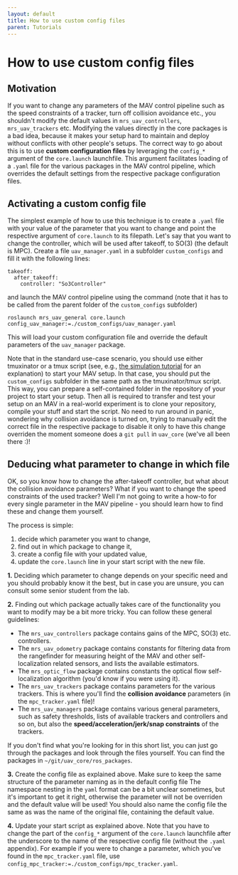 ```yaml
---
layout: default
title: How to use custom config files
parent: Tutorials
---
```


# How to use custom config files

## Motivation

If you want to change any parameters of the MAV control pipeline such as the speed constraints of a tracker, turn off collision avoidance etc., you shouldn't modify the default values in `mrs_uav_controllers`, `mrs_uav_trackers` etc.
Modifying the values directly in the core packages is a bad idea, because it makes your setup hard to maintain and deploy without conflicts with other people's setups.
The correct way to go about this is to use **custom configuration files** by leveraging the `config_*` argument of the `core.launch` launchfile.
This argument facilitates loading of a `.yaml` file for the various packages in the MAV control pipeline, which overrides the default settings from the respective package configuration files.

## Activating a custom config file

The simplest example of how to use this technique is to create a `.yaml` file with your value of the parameter that you want to change and point the respective argument of `core.launch` to its filepath.
Let's say that you want to change the controller, which will be used after takeoff, to SO(3) (the default is MPC).
Create a file `uav_manager.yaml` in a subfolder `custom_configs` and fill it with the following lines:
```
takeoff:
  after_takeoff:
    controller: "So3Controller"
```
and launch the MAV control pipeline using the command (note that it has to be called from the parent folder of the `custom_configs` subfolder)
```
roslaunch mrs_uav_general core.launch config_uav_manager:=./custom_configs/uav_manager.yaml
```
This will load your custom configuration file and override the default parameters of the `uav_manager` package.

Note that in the standard use-case scenario, you should use either tmuxinator or a tmux script (see, e.g., [the simulation tutorial](simulation/howto) for an explanation) to start your MAV setup.
In that case, you should put the `custom_configs` subfolder in the same path as the tmuxinator/tmux script.
This way, you can prepare a self-contained folder in the repository of your project to start your setup.
Then all is required to transfer and test your setup on an MAV in a real-world experiment is to clone your repository, compile your stuff and start the script.
No need to run around in panic, wondering why collision avoidance is turned on, trying to manually edit the correct file in the respective package to disable it only to have this change overriden the moment someone does a `git pull` in `uav_core` (we've all been there :)!

## Deducing what parameter to change in which file

OK, so you know how to change the after-takeoff controller, but what about the collision avoidance parameters?
What if you want to change the speed constraints of the used tracker?
Well I'm not going to write a how-to for every single parameter in the MAV pipeline - you should learn how to find these and change them yourself.

The process is simple:

1. decide which parameter you want to change,
2. find out in which package to change it,
3. create a config file with your updated value,
4. update the `core.launch` line in your start script with the new file.

**1.** Deciding which parameter to change depends on your specific need and you should probably know it the best, but in case you are unsure, you can consult some senior student from the lab.

**2.** Finding out which package actually takes care of the functionality you want to modify may be a bit more tricky.
You can follow these general guidelines:

* The `mrs_uav_controllers` package contains gains of the MPC, SO(3) etc. controllers.
* The `mrs_uav_odometry` package contains constants for filtering data from the rangefinder for measuring height of the MAV and other self-localization related sensors, and lists the available estimators.
* The `mrs_optic_flow` package contains constants the optical flow self-localization algorithm (you'd know if you were using it).
* The `mrs_uav_trackers` package contains parameters for the various trackers. This is where you'll find the **collision avoidance** parameters (in the `mpc_tracker.yaml` file)!
* The `mrs_uav_managers` package contains various general parameters, such as safety thresholds, lists of available trackers and controllers and so on, but also the **speed/acceleration/jerk/snap constraints** of the trackers.

If you don't find what you're looking for in this short list, you can just go through the packages and look through the files yourself.
You can find the packages in `~/git/uav_core/ros_packages`.

**3.** Create the config file as explained above.
Make sure to keep the same structure of the parameter naming as in the default config file
The namespace nesting in the `yaml` format can be a bit unclear sometimes, but it's important to get it right, otherwise the parameter will not be overriden and the default value will be used!
You should also name the config file the same as was the name of the original file, containing the default value.

**4.** Update your start script as explained above.
Note that you have to change the part of the `config_*` argument of the `core.launch` launchfile after the underscore to the name of the respective config file (without the `.yaml` appendix).
For example if you were to change a parameter, which you've found in the `mpc_tracker.yaml` file, use `config_mpc_tracker:=./custom_configs/mpc_tracker.yaml`.
